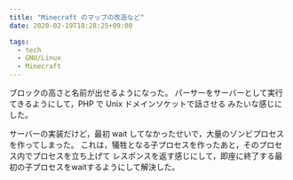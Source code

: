```yaml
---
title: "Minecraft のマップの改造など"
date: 2020-02-19T18:28:25+09:00

tags:
  - tech
  - GNU/Linux
  - Minecraft
---
```


ブロックの高さと名前が出せるようになった。
パーサーをサーバーとして実行てきるようにして，PHP で Unix ドメインソケットで話させる
みたいな感じにした。

サーバーの実装だけど，最初 wait してなかったせいで，大量のゾンビプロセスを作ってしまった。
これは，犠牲となる子プロセスを作ったあと，そのプロセス内でプロセスを立ち上げて
レスポンスを返す感じにして，即座に終了する最初の子プロセスをwaitするようにして解決した。
